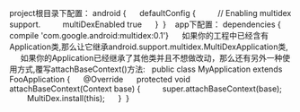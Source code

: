 
project根目录下配置：
android {  
    defaultConfig {  
        // Enabling multidex support.  
        multiDexEnabled true  
    }  
}  
 
app下配置：
dependencies {  compile 'com.google.android:multidex:0.1'}  
 
 
如果你的工程中已经含有Application类,那么让它继承android.support.multidex.MultiDexApplication类,
     如果你的Application已经继承了其他类并且不想做改动，那么还有另外一种使用方式,覆写attachBaseContext()方法:
 
public class MyApplication extends FooApplication {  
    @Override  
    protected void attachBaseContext(Context base) {  
        super.attachBaseContext(base);  
        MultiDex.install(this);  
    }  
}  